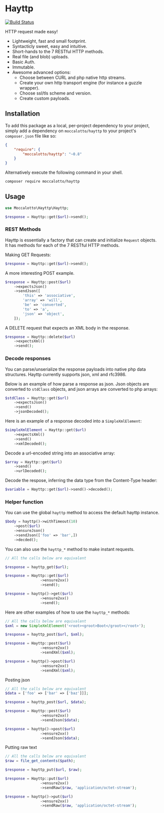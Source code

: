 # Hayttp
[![Build Status](https://travis-ci.org/moccalotto/hayttp.svg?branch=master)](https://travis-ci.org/moccalotto/hayttp)

HTTP request made easy!

* Lightweight, fast and small footprint.
* Syntacticly sweet, easy and intuitive.
* Short-hands to the 7 RESTful HTTP methods.
* Real file (and blob) uploads.
* Basic Auth.
* Immutable.
* Awesome advanced options:
  * Choose between CURL and php native http streams.
  * Create your own http transport engine (for instance a guzzle wrapper).
  * Choose ssl/tls scheme and version.
  * Create custom payloads.

## Installation

To add this package as a local, per-project dependency to your project, simply add a dependency on
 `moccalotto/hayttp` to your project's `composer.json` file like so:

```json
{
    "require": {
        "moccalotto/hayttp": "~0.8"
    }
}
```

Alternatively execute the following command in your shell.

```bash
composer require moccalotto/hayttp
```

## Usage

```php
use Moccalotto\Hayttp\Hayttp;

$response = Hayttp::get($url)->send();
```

### REST Methods
Hayttp is essentially a factory that can create and initialize `Request` objects.
It has methods for each of the 7 RESTful HTTP methods.

Making GET Requests:

```php
$response = Hayttp::get($url)->send();
```

A more interesting POST example.

```php
$response = Hayttp::post($url)
    ->expectsJson()
    ->sendJson([
        'this' => 'associative',
        'array' => 'will',
        'be' => 'converted',
        'to' => 'a',
        'json' => 'object',
    ]);
```

A DELETE request that expects an XML body in the response.

```php
$response = Hayttp::delete($url)
    ->expectsXml()
    ->send();
```


### Decode responses

You can parse/unserialize the response payloads into native php data structures.
Hayttp currently supports json, xml and rfc3986.

Below is an example of how parse a response as json.
Json objects are converted to `stdClass` objects, and json arrays are converted to php arrays:

```php
$stdClass = Hayttp::get($url)
    ->expectsJson()
    ->send()
    ->jsonDecoded();
```

Here is an example of a response decoded into a `SimpleXmlElement`:

```php
$simpleXmlElement = Hayttp::get($url)
    ->expectsXml()
    ->send()
    ->xmlDecoded();
```

Decode a url-encoded string into an associative array:

```php
$array = Hayttp::get($url)
    ->send()
    ->urlDecoded();
```

Decode the respose, inferring the data type from the Content-Type header:

```php
$variable = Hayttp::get($url)->send()->decoded();
```

### Helper function

You can use the global `hayttp` method to access the default hayttp instance.

```php
$body = hayttp()->withTimeout(10)
    ->post($url)
    ->ensureJson()
    ->sendJson(['foo' => 'bar',])
    ->decded();
```

You can also use the `hayttp_*` method to make instant requests.

```php
// All the calls below are equivalent

$response = hayttp_get($url);

$response = Hayttp::get($url)
                ->ensure2xx()
                ->send();

$response = hayttp()->get($url)
                ->ensure2xx()
                ->send();
```

Here are other examples of how to use the `hayttp_*` methods:

```php
// All the calls below are equivalent
$xml = new SimpleXmlElement('<root><groot>Boot</groot></root>');

$response = hayttp_post($url, $xml);

$response = Hayttp::post($url)
                ->ensure2xx()
                ->sendXml($xml);

$response = hayttp()->post($url)
                ->ensure2xx()
                ->sendXml($xml);
```

Posting json

```php
// All the calls below are equivalent
$data = ['foo' => ['bar' => ['baz']]];

$response = hayttp_post($url, $data);

$response = Hayttp::post($url)
                ->ensure2xx()
                ->sendJson($data);

$response = hayttp()->post($url)
                ->ensure2xx()
                ->sendJson($data);
```

Putting raw text

```php
// All the calls below are equivalent
$raw = file_get_contents($path);

$response = hayttp_put($url, $raw);

$response = Hayttp::put($url)
                ->ensure2xx()
                ->sendRaw($raw, 'application/octet-stream');

$response = hayttp()->put($url)
                ->ensure2xx()
                ->sendRaw($raw, 'application/octet-stream');
```
